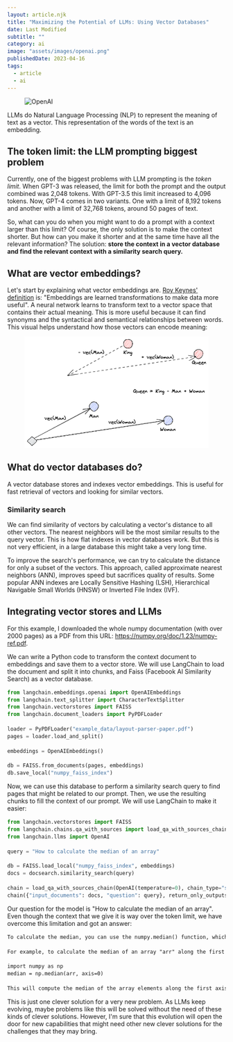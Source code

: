 ```yaml
---
layout: article.njk
title: "Maximizing the Potential of LLMs: Using Vector Databases"
date: Last Modified
subtitle: ""
category: ai
image: "assets/images/openai.png"
publishedDate: 2023-04-16
tags:
  - article
  - ai
---
```


<figure>
<img style="aspect-ratio: 897/467" alt="OpenAI" src="{{ image }}" />
</figure>

LLMs do Natural Language Processing (NLP) to represent the meaning of text as a vector. This representation of the words of the text is an embedding.

## The token limit: the LLM prompting biggest problem

Currently, one of the biggest problems with LLM prompting is the *token limit*. When GPT-3 was released, the limit for both the prompt and the output combined was 2,048 tokens. With GPT-3.5 this limit increased to 4,096 tokens. Now, GPT-4 comes in two variants. One with a limit of 8,192 tokens and another with a limit of 32,768 tokens, around 50 pages of text.

So, what can you do when you might want to do a prompt with a context larger than this limit? Of course, the only solution is to make the context shorter. But how can you make it shorter and at the same time have all the relevant information? The solution: **store the context in a vector database and find the relevant context with a similarity search query.**

## What are vector embeddings?

Let's start by explaining what vector embeddings are. [Roy Keynes' definition](https://roycoding.com/blog/2022/embeddings.html) is: "Embeddings are learned transformations to make data more useful". A neural network learns to transform text to a vector space that contains their actual meaning. This is more useful because it can find synonyms and the syntactical and semantical relationships between words. This visual helps understand how those vectors can encode meaning:

<figure>
<img alt="Word2Vec representation of Queen = King - Man + Woman" src="assets/images/word2vec-king.png" />
</figure>

## What do vector databases do?

A vector database stores and indexes vector embeddings. This is useful for fast retrieval of vectors and looking for similar vectors. 

### Similarity search

We can find similarity of vectors by calculating a vector's distance to all other vectors. The nearest neighbors will be the most similar results to the query vector. This is how flat indexes in vector databases work. But this is not very efficient, in a large database this might take a very long time.

To improve the search's performance, we can try to calculate the distance for only a subset of the vectors. This approach, called approximate nearest neighbors (ANN), improves speed but sacrifices quality of results. Some popular ANN indexes are Locally Sensitive Hashing (LSH), Hierarchical Navigable Small Worlds (HNSW) or Inverted File Index (IVF).

<ins class="adsbygoogle"
     style="display:block; text-align:center;"
     data-ad-layout="in-article"
     data-ad-format="fluid"
     data-ad-client="ca-pub-3558841073771468"
     data-ad-slot="5616977890"></ins>
     
## Integrating vector stores and LLMs 

For this example, I downloaded the whole numpy documentation (with over 2000 pages) as a PDF from this URL: https://numpy.org/doc/1.23/numpy-ref.pdf.

We can write a Python code to transform the context document to embeddings and save them to a vector store. We will use LangChain to load the document and split it into chunks, and Faiss (Facebook AI Similarity Search) as a vector database.

```python
from langchain.embeddings.openai import OpenAIEmbeddings
from langchain.text_splitter import CharacterTextSplitter
from langchain.vectorstores import FAISS
from langchain.document_loaders import PyPDFLoader

loader = PyPDFLoader("example_data/layout-parser-paper.pdf")
pages = loader.load_and_split()

embeddings = OpenAIEmbeddings()

db = FAISS.from_documents(pages, embeddings)
db.save_local("numpy_faiss_index")
```

Now, we can use this database to perform a similarity search query to find pages that might be related to our prompt. Then, we use the resulting chunks to fill the context of our prompt. We will use LangChain to make it easier:

```python
from langchain.vectorstores import FAISS
from langchain.chains.qa_with_sources import load_qa_with_sources_chain
from langchain.llms import OpenAI

query = "How to calculate the median of an array"

db = FAISS.load_local("numpy_faiss_index", embeddings)
docs = docsearch.similarity_search(query)

chain = load_qa_with_sources_chain(OpenAI(temperature=0), chain_type="stuff")
chain({"input_documents": docs, "question": query}, return_only_outputs=True)
```

Our question for the model is "How to calculate the median of an array". Even though the context that we give it is way over the token limit, we have overcome this limitation and got an answer:

```txt
To calculate the median, you can use the numpy.median() function, which takes an input array or object that can be converted to an array and computes the median along the specified axis. The axis parameter specifies the axis or axes along which the medians are computed, and the default is to compute the median along a flattened version of the array. The function returns the median of the array elements.

For example, to calculate the median of an array "arr" along the first axis, you can use the following code:

import numpy as np
median = np.median(arr, axis=0)

This will compute the median of the array elements along the first axis, and return the result in the variable "median".
```

This is just one clever solution for a very new problem. As LLMs keep evolving, maybe problems like this will be solved without the need of these kinds of clever solutions. However, I'm sure that this evolution will open the door for new capabilities that might need other new clever solutions for the challenges that they may bring.
